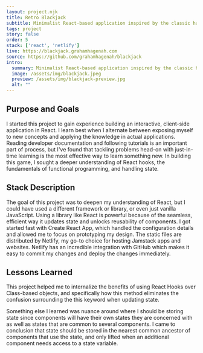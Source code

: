 ```yaml
---
layout: project.njk
title: Retro Blackjack
subtitle: Minimalist React-based application inspired by the classic handheld game from the early 90’s.
tags: project
story: false
order: 5
stack: ['react', 'netlify']
live: https://blackjack.grahamhagenah.com
source: https://github.com/grahamhagenah/blackjack
intro:
  summary: Minimalist React-based application inspired by the classic handheld game from the early 90’s. My goal was to capture the charm and simplicity of the original version to play on the web.
  image: /assets/img/blackjack.jpeg
  preview: /assets/img/blackjack-preview.jpg
  alt: ""
---
```


## Purpose and Goals

I started this project to gain experience building an interactive, client-side application in React. I learn best when I alternate between exposing myself to new concepts and applying the knowledge in actual applications. Reading developer documentation and following tutorials is an important part of process, but I've found that tackling problems head-on with just-in-time learning is the most effective way to learn something new. In building this game, I sought a deeper understanding of React hooks, the fundamentals of functional programming, and handling state.

## Stack Description

The goal of this project was to deepen my understanding of React, but I could have used a different framework or library, or even just vanilla JavaScript. Using a library like React is powerful because of the seamless, efficient way it updates state and unlocks reusability of components. I got started fast with Create React App, which handled the configuration details and allowed me to focus on prototyping my design. The static files are distributed by Netlify, my go-to choice for hosting Jamstack apps and websites. Netlify has an incredible integration with GitHub which makes it easy to commit my changes and deploy the changes immediately.

## Lessons Learned

This project helped me to internalize the benefits of using React Hooks over Class-based objects, and specifically how this method eliminates the confusion surrounding the this keyword when updating state.

Something else I learned was nuance around where I should be storing state since components will have their own states they are concerned with as well as states that are common to several components. I came to conclusion that state should be stored in the nearest common ancestor of components that use the state, and only lifted when an additional component needs access to a state variable.